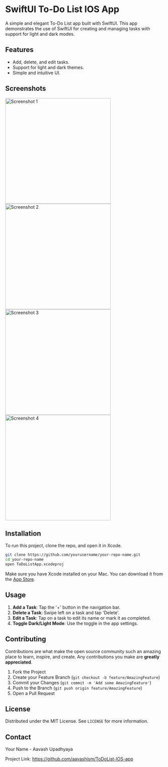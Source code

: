 # SwiftUI To-Do List IOS App

A simple and elegant To-Do List app built with SwiftUI. This app demonstrates the use of SwiftUI for creating and managing tasks with support for light and dark modes.

## Features

- Add, delete, and edit tasks.
- Support for light and dark themes.
- Simple and intuitive UI.

## Screenshots

<p float="left">
  <img src="https://github.com/aavashism/ToDoList-IOS-app/raw/main/assets/77792660/104b1462-018c-4988-9449-e77f6f8feb16.png" width="335" alt="Screenshot 1">
  <img src="https://github.com/aavashism/ToDoList-IOS-app/raw/main/assets/77792660/260eb55e-e91c-4855-aff9-ef5209bff5fb.png" width="335" alt="Screenshot 2">
  <img src="https://github.com/aavashism/ToDoList-IOS-app/raw/main/assets/77792660/50640b52-d5ed-4106-ba8f-7e9046666f8c.png" width="335" alt="Screenshot 3">
  <img src="https://github.com/aavashism/ToDoList-IOS-app/raw/main/assets/77792660/63a8a9f1-47b5-4632-8f0d-cbe9c6056882.png" width="335" alt="Screenshot 4">
</p>


## Installation

To run this project, clone the repo, and open it in Xcode.

```bash
git clone https://github.com/yourusername/your-repo-name.git
cd your-repo-name
open ToDoListApp.xcodeproj
```

Make sure you have Xcode installed on your Mac. You can download it from the [App Store](https://apps.apple.com/app/xcode/id497799835).

## Usage

1. **Add a Task**: Tap the '+' button in the navigation bar.
2. **Delete a Task**: Swipe left on a task and tap 'Delete'.
3. **Edit a Task**: Tap on a task to edit its name or mark it as completed.
4. **Toggle Dark/Light Mode**: Use the toggle in the app settings.

## Contributing

Contributions are what make the open source community such an amazing place to learn, inspire, and create. Any contributions you make are **greatly appreciated**.

1. Fork the Project
2. Create your Feature Branch (`git checkout -b feature/AmazingFeature`)
3. Commit your Changes (`git commit -m 'Add some AmazingFeature'`)
4. Push to the Branch (`git push origin feature/AmazingFeature`)
5. Open a Pull Request

## License

Distributed under the MIT License. See `LICENSE` for more information.

## Contact

Your Name - Aavash Upadhyaya

Project Link: https://github.com/aavashism/ToDoList-IOS-app
